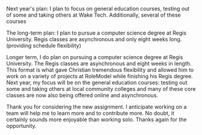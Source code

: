 

Next year's plan:
I plan to focus on general education courses, testing out of some and taking others at Wake Tech. Additionally, several of these courses 

The long-term plan: 
I plan to pursue a computer science degree at Regis University. Regis classes are asynchronous and only eight weeks long. (providing schedule flexibility)

Longer term, I do plan on pursuing a computer science degree at Regis University. The Regis classes are asynchronous and eight weeks in length.  This format is what gave Christian tremendous flexibility and allowed him to work on a variety of projects at RoleModel while finishing his Regis degree.  Next year, my focus will be on the general education courses: testing out some and taking others at local community colleges and many of these core classes are now also being offered online and asynchronous.

Thank you for considering the new assignment.  I anticipate working on a team will help me to learn more and to contribute more.  No doubt, it certainly sounds more enjoyable than working solo. Thanks again for the opportunity.
